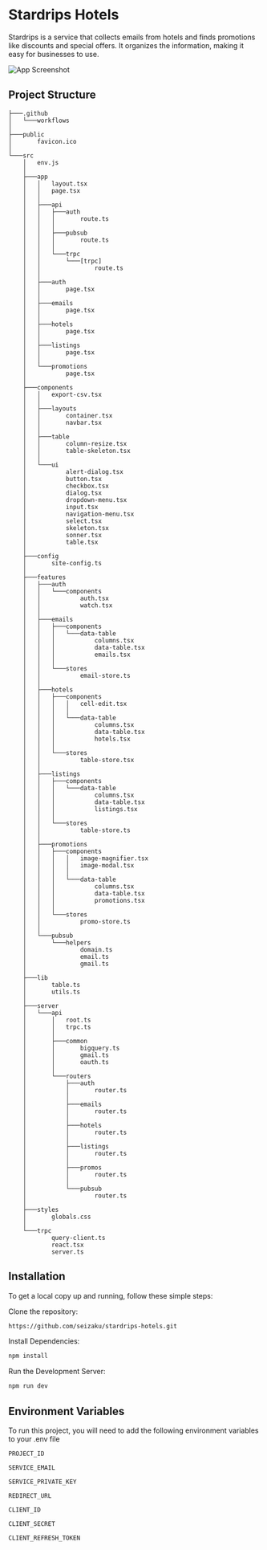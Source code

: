 
# Stardrips Hotels

Stardrips is a service that collects emails from hotels and finds promotions like discounts and special offers. It organizes the information, making it easy for businesses to use.

![App Screenshot](https://i.ibb.co/2czYK3v/Screenshot-2024-12-02-023533.png)


## Project Structure

```
├───.github
│   └───workflows
│
├───public
│       favicon.ico
│
└───src
    │   env.js
    │
    ├───app
    │   │   layout.tsx
    │   │   page.tsx
    │   │
    │   ├───api
    │   │   ├───auth
    │   │   │       route.ts
    │   │   │
    │   │   ├───pubsub
    │   │   │       route.ts
    │   │   │
    │   │   └───trpc
    │   │       └───[trpc]
    │   │               route.ts
    │   │
    │   ├───auth
    │   │       page.tsx
    │   │
    │   ├───emails
    │   │       page.tsx
    │   │
    │   ├───hotels
    │   │       page.tsx
    │   │
    │   ├───listings
    │   │       page.tsx
    │   │
    │   └───promotions
    │           page.tsx
    │
    ├───components
    │   │   export-csv.tsx
    │   │
    │   ├───layouts
    │   │       container.tsx
    │   │       navbar.tsx
    │   │
    │   ├───table
    │   │       column-resize.tsx
    │   │       table-skeleton.tsx
    │   │
    │   └───ui
    │           alert-dialog.tsx
    │           button.tsx
    │           checkbox.tsx
    │           dialog.tsx
    │           dropdown-menu.tsx
    │           input.tsx
    │           navigation-menu.tsx
    │           select.tsx
    │           skeleton.tsx
    │           sonner.tsx
    │           table.tsx
    │
    ├───config
    │       site-config.ts
    │
    ├───features
    │   ├───auth
    │   │   └───components
    │   │           auth.tsx
    │   │           watch.tsx
    │   │
    │   ├───emails
    │   │   ├───components
    │   │   │   └───data-table
    │   │   │           columns.tsx
    │   │   │           data-table.tsx
    │   │   │           emails.tsx
    │   │   │
    │   │   └───stores
    │   │           email-store.ts
    │   │
    │   ├───hotels
    │   │   ├───components
    │   │   │   │   cell-edit.tsx
    │   │   │   │
    │   │   │   └───data-table
    │   │   │           columns.tsx
    │   │   │           data-table.tsx
    │   │   │           hotels.tsx
    │   │   │
    │   │   └───stores
    │   │           table-store.tsx
    │   │
    │   ├───listings
    │   │   ├───components
    │   │   │   └───data-table
    │   │   │           columns.tsx
    │   │   │           data-table.tsx
    │   │   │           listings.tsx
    │   │   │
    │   │   └───stores
    │   │           table-store.ts
    │   │
    │   ├───promotions
    │   │   ├───components
    │   │   │   │   image-magnifier.tsx
    │   │   │   │   image-modal.tsx
    │   │   │   │
    │   │   │   └───data-table
    │   │   │           columns.tsx
    │   │   │           data-table.tsx
    │   │   │           promotions.tsx
    │   │   │
    │   │   └───stores
    │   │           promo-store.ts
    │   │
    │   └───pubsub
    │       └───helpers
    │               domain.ts
    │               email.ts
    │               gmail.ts
    │
    ├───lib
    │       table.ts
    │       utils.ts
    │
    ├───server
    │   └───api
    │       │   root.ts
    │       │   trpc.ts
    │       │
    │       ├───common
    │       │       bigquery.ts
    │       │       gmail.ts
    │       │       oauth.ts
    │       │
    │       └───routers
    │           ├───auth
    │           │       router.ts
    │           │
    │           ├───emails
    │           │       router.ts
    │           │
    │           ├───hotels
    │           │       router.ts
    │           │
    │           ├───listings
    │           │       router.ts
    │           │
    │           ├───promos
    │           │       router.ts
    │           │
    │           └───pubsub
    │                   router.ts
    │
    ├───styles
    │       globals.css
    │
    └───trpc
            query-client.ts
            react.tsx
            server.ts
```
## Installation

To get a local copy up and running, follow these simple steps:

Clone the repository:
```bash
https://github.com/seizaku/stardrips-hotels.git
```

Install Dependencies:
```bash
npm install
```

Run the Development Server:
```bash
npm run dev
```
## Environment Variables

To run this project, you will need to add the following environment variables to your .env file

`PROJECT_ID`

`SERVICE_EMAIL`

`SERVICE_PRIVATE_KEY`

`REDIRECT_URL`

`CLIENT_ID`

`CLIENT_SECRET`

`CLIENT_REFRESH_TOKEN`